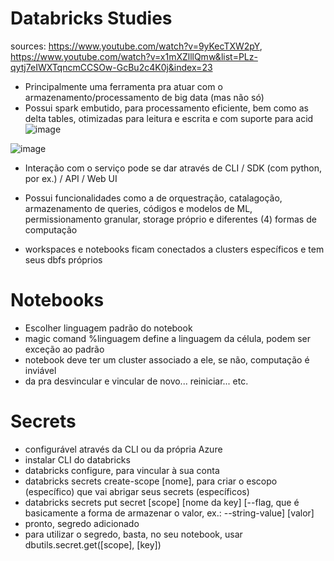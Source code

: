 # Databricks Studies

sources: https://www.youtube.com/watch?v=9yKecTXW2pY, https://www.youtube.com/watch?v=x1mXZlllQmw&list=PLz-qytj7eIWXTqncmCCSOw-GcBu2c4K0j&index=23

- Principalmente uma ferramenta pra atuar com o armazenamento/processamento de big data (mas não só)
- Possui spark embutido, para processamento eficiente, bem como as delta tables, otimizadas para leitura e escrita e com suporte para acid
![image](https://github.com/user-attachments/assets/09d17c20-30bd-4d7d-81bf-bbf39a2354d7)


![image](https://github.com/user-attachments/assets/9a43455b-38be-42da-aa5e-22b48e1c47ce)
- Interação com o serviço pode se dar através de CLI / SDK (com python, por ex.) / API / Web UI
- Possui funcionalidades como a de orquestração, catalagoção, armazenamento de queries, códigos e modelos de ML, permissionamento granular, storage próprio e diferentes (4) formas de computação

- workspaces e notebooks ficam conectados a clusters específicos e tem seus dbfs próprios



# Notebooks
- Escolher linguagem padrão do notebook
- magic comand %linguagem define a linguagem da célula, podem ser exceção ao padrão
- notebook deve ter um cluster associado a ele, se não, computação é inviável
- da pra desvincular e vincular de novo... reiniciar... etc.

# Secrets
- configurável através da CLI ou da própria Azure
- instalar CLI do databricks
- databricks configure, para vincular à sua conta
- databricks secrets create-scope [nome], para criar o escopo (específico) que vai abrigar seus secrets (específicos)
- databricks secrets put secret [scope] [nome da key] [--flag, que é basicamente a forma de armazenar o valor, ex.: --string-value] [valor]
- pronto, segredo adicionado
- para utilizar o segredo, basta, no seu notebook, usar dbutils.secret.get([scope], [key])

